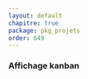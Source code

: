 ```yaml
---
layout: default
chapitre: true
package: pkg_projets
order: 649
---
```


### Affichage kanban

<!-- TODO backend-3 :  pkg_projets - Affichage kanban

- Utilisation de library : https://github.com/riktar/jkanban

  -->